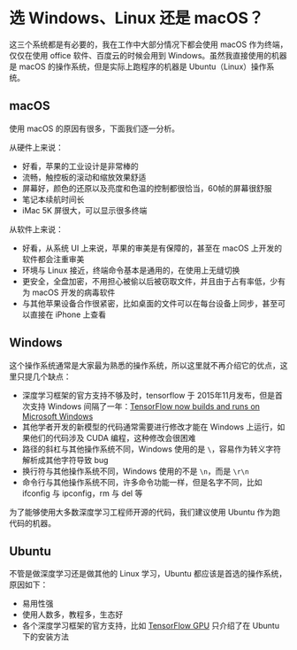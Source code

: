 # 选 Windows、Linux 还是 macOS？

这三个系统都是有必要的，我在工作中大部分情况下都会使用 macOS 作为终端，仅仅在使用 office 软件、百度云的时候会用到 Windows。虽然我直接使用的机器是 macOS 的操作系统，但是实际上跑程序的机器是 Ubuntu（Linux）操作系统。

## macOS

使用 macOS 的原因有很多，下面我们逐一分析。

从硬件上来说：

* 好看，苹果的工业设计是非常棒的
* 流畅，触控板的滚动和缩放效果舒适
* 屏幕好，颜色的还原以及亮度和色温的控制都很恰当，60帧的屏幕很舒服
* 笔记本续航时间长
* iMac 5K 屏很大，可以显示很多终端

从软件上来说：

* 好看，从系统 UI 上来说，苹果的审美是有保障的，甚至在 macOS 上开发的软件都会注重审美
* 环境与 Linux 接近，终端命令基本是通用的，在使用上无缝切换
* 更安全，全盘加密，不用担心被偷以后被窃取文件，并且由于占有率低，少有为 macOS 开发的病毒软件
* 与其他苹果设备合作很紧密，比如桌面的文件可以在每台设备上同步，甚至可以直接在 iPhone 上查看

## Windows

这个操作系统通常是大家最为熟悉的操作系统，所以这里就不再介绍它的优点，这里只提几个缺点：

* 深度学习框架的官方支持不够及时，tensorflow 于 2015年11月发布，但是首次支持 Windows 间隔了一年：[TensorFlow now builds and runs on Microsoft Windows](https://github.com/tensorflow/tensorflow/releases/tag/0.12.0-rc0)
* 其他学者开发的新模型的代码通常需要进行修改才能在 Windows 上运行，如果他们的代码涉及 CUDA 编程，这种修改会很困难
* 路径的斜杠与其他操作系统不同，Windows 使用的是 `\`，容易作为转义字符解析成其他字符导致 bug
* 换行符与其他操作系统不同，Windows 使用的不是 `\n`，而是 `\r\n`
* 命令行与其他操作系统不同，许多命令功能一样，但是名字不同，比如 ifconfig 与 ipconfig，rm 与 del 等

为了能够使用大多数深度学习工程师开源的代码，我们建议使用 Ubuntu 作为跑代码的机器。

## Ubuntu

不管是做深度学习还是做其他的 Linux 学习，Ubuntu 都应该是首选的操作系统，原因如下：

* 易用性强
* 使用人数多，教程多，生态好
* 各个深度学习框架的官方支持，比如 [TensorFlow GPU](https://www.tensorflow.org/install/gpu) 只介绍了在 Ubuntu 下的安装方法



